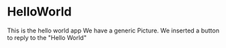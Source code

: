 # HelloWorld
This is the hello world app
 We have a generic Picture.
 We inserted a button to reply to the "Hello World"
 
